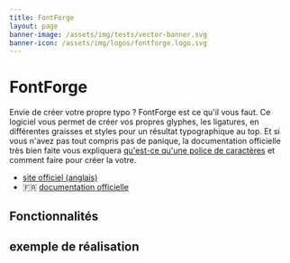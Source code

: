 ```yaml
---
title: FontForge
layout: page
banner-image: /assets/img/tests/vector-banner.svg
banner-icon: /assets/img/logos/fontforge.logo.svg
---
```


# FontForge
Envie de créer votre propre typo ? FontForge est ce qu'il vous faut. Ce logiciel vous permet de créer vos propres glyphes, les ligatures, en différentes graisses et styles pour un résultat typographique au top. Et si vous n'avez pas tout compris pas de panique, la documentation officielle très bien faite vous expliquera [qu'est-ce qu'une police de caractères](http://designwithfontforge.com/fr-FR/What_Is_a_Font.html) et comment faire pour créer la votre.

- [site officiel (anglais)](https://www.fontforge.org/)
- 🇫🇷 [documentation officielle](http://designwithfontforge.com/fr-FR/index.html)

## Fonctionnalités

## exemple de réalisation
